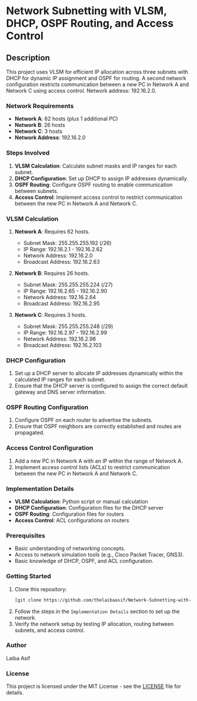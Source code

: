 # Network Subnetting with VLSM, DHCP, OSPF Routing, and Access Control

## Description
This project uses VLSM for efficient IP allocation across three subnets with DHCP for dynamic IP assignment and OSPF for routing. A second network configuration restricts communication between a new PC in Network A and Network C using access control. Network address: 192.16.2.0.

### Network Requirements
- **Network A**: 62 hosts (plus 1 additional PC)
- **Network B**: 26 hosts
- **Network C**: 3 hosts
- **Network Address**: 192.16.2.0

### Steps Involved
1. **VLSM Calculation**: Calculate subnet masks and IP ranges for each subnet.
2. **DHCP Configuration**: Set up DHCP to assign IP addresses dynamically.
3. **OSPF Routing**: Configure OSPF routing to enable communication between subnets.
4. **Access Control**: Implement access control to restrict communication between the new PC in Network A and Network C.

### VLSM Calculation
1. **Network A**: Requires 62 hosts.
    - Subnet Mask: 255.255.255.192 (/26)
    - IP Range: 192.16.2.1 - 192.16.2.62
    - Network Address: 192.16.2.0
    - Broadcast Address: 192.16.2.63

2. **Network B**: Requires 26 hosts.
    - Subnet Mask: 255.255.255.224 (/27)
    - IP Range: 192.16.2.65 - 192.16.2.90
    - Network Address: 192.16.2.64
    - Broadcast Address: 192.16.2.95

3. **Network C**: Requires 3 hosts.
    - Subnet Mask: 255.255.255.248 (/29)
    - IP Range: 192.16.2.97 - 192.16.2.99
    - Network Address: 192.16.2.96
    - Broadcast Address: 192.16.2.103

### DHCP Configuration
1. Set up a DHCP server to allocate IP addresses dynamically within the calculated IP ranges for each subnet.
2. Ensure that the DHCP server is configured to assign the correct default gateway and DNS server information.

### OSPF Routing Configuration
1. Configure OSPF on each router to advertise the subnets.
2. Ensure that OSPF neighbors are correctly established and routes are propagated.

### Access Control Configuration
1. Add a new PC in Network A with an IP within the range of Network A.
2. Implement access control lists (ACLs) to restrict communication between the new PC in Network A and Network C.

### Implementation Details
- **VLSM Calculation**: Python script or manual calculation
- **DHCP Configuration**: Configuration files for the DHCP server
- **OSPF Routing**: Configuration files for routers
- **Access Control**: ACL configurations on routers

### Prerequisites
- Basic understanding of networking concepts.
- Access to network simulation tools (e.g., Cisco Packet Tracer, GNS3).
- Basic knowledge of DHCP, OSPF, and ACL configuration.

### Getting Started
1. Clone this repository:
    ```bash
    [git clone https://github.com/thelaibaasif/Network-Subnetting-with-VLSM-DHCP-OSPF-Routing-and-Access-Control/
    ```
2. Follow the steps in the `Implementation Details` section to set up the network.
3. Verify the network setup by testing IP allocation, routing between subnets, and access control.

### Author
Laiba Asif

### License
This project is licensed under the MIT License - see the [LICENSE](LICENSE) file for details.
